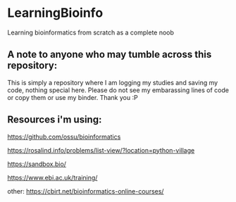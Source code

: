 # LearningBioinfo
Learning bioinformatics from scratch as a complete noob 

## A note to anyone who may tumble across this repository: 

This is simply a repository where I am logging my studies and saving my code, nothing special here. Please do not see my embarassing lines of code or copy them or use my binder. Thank you :P 

## Resources i'm using: 

https://github.com/ossu/bioinformatics

https://rosalind.info/problems/list-view/?location=python-village

https://sandbox.bio/

https://www.ebi.ac.uk/training/

other: https://cbirt.net/bioinformatics-online-courses/
